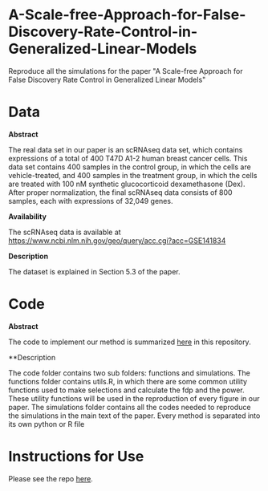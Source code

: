# A-Scale-free-Approach-for-False-Discovery-Rate-Control-in-Generalized-Linear-Models
Reproduce all the simulations for the paper "A Scale-free Approach for False Discovery Rate Control in Generalized Linear Models"

# Data

**Abstract**

The real data set in our paper is an scRNAseq data set, which contains expressions of a total of 400 T47D A1-2 human breast cancer cells. This data set contains 400 samples in the control group, in which the cells are vehicle-treated, and 400 samples in the treatment group, in which the cells are treated with 100 nM synthetic glucocorticoid dexamethasone (Dex). After proper normalization, the final scRNAseq data consists of 800 samples, each with  expressions of 32,049 genes.

**Availability**

The scRNAseq data is available at
https://www.ncbi.nlm.nih.gov/geo/query/acc.cgi?acc=GSE141834

**Description**

The dataset is explained in Section 5.3 of the paper.

# Code

**Abstract**

The code to implement our method is summarized [here](https://github.com/Jeremy690/-A-Scale-free-Approach-for-False-Discovery-Rate-Control-in-Generalized-Linear-Models/tree/main/code) in this repository.

**Description

The code folder contains two sub folders: functions and simulations. The functions folder contains utils.R, in which there are some common utility functions used to make selections and calculate the fdp and the power. These utility functions will be used in the reproduction of every figure in our paper. The simulations folder contains all the codes needed to reproduce the simulations in the main text of the paper. Every method is separated into its own python or R file



# Instructions for Use

Please see the repo [here](https://github.com/Jeremy690/False-Discovery-Rate-via-Data-Splitting).
